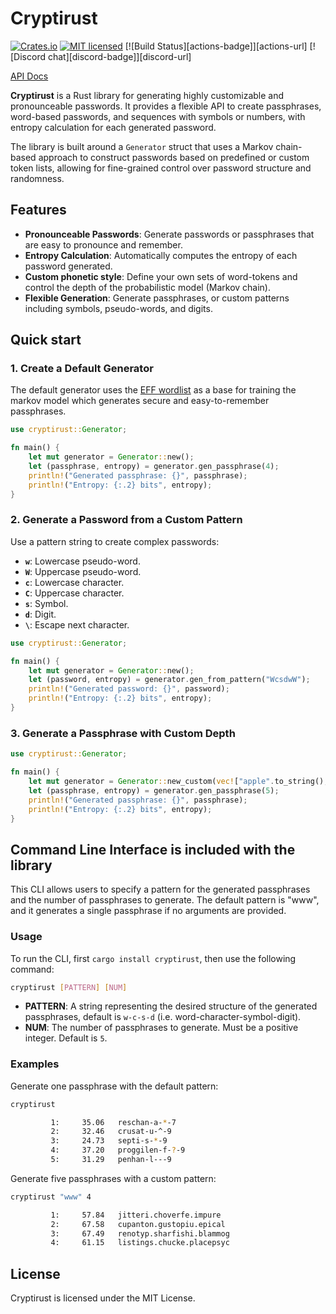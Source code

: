 # Cryptirust
[![Crates.io][crates-badge]][crates-url]
[![MIT licensed][mit-badge]][mit-url]
[![Build Status][actions-badge]][actions-url]
[![Discord chat][discord-badge]][discord-url]

[crates-badge]: https://img.shields.io/crates/v/cryptirust.svg
[crates-url]: https://crates.io/crates/cryptirust
[mit-badge]: https://img.shields.io/badge/license-MIT-blue.svg
[mit-url]: https://github.com/francescoalemanno/cryptirust/blob/master/LICENSE

[API Docs](https://docs.rs/cryptirust/latest/cryptirust/)
<!-- cargo-sync-readme start -->

**Cryptirust** is a Rust library for generating highly customizable and pronounceable passwords. It provides a flexible API to create passphrases, word-based passwords, and sequences with symbols or numbers, with entropy calculation for each generated password.

The library is built around a `Generator` struct that uses a Markov chain-based approach to construct passwords based on predefined or custom token lists, allowing for fine-grained control over password structure and randomness.

## Features

- **Pronounceable Passwords**: Generate passwords or passphrases that are easy to pronounce and remember.
- **Entropy Calculation**: Automatically computes the entropy of each password generated.
- **Custom phonetic style**: Define your own sets of word-tokens and control the depth of the probabilistic model (Markov chain).
- **Flexible Generation**: Generate passphrases, or custom patterns including symbols, pseudo-words, and digits.

## Quick start

### 1. Create a Default Generator

The default generator uses the [EFF wordlist](https://www.eff.org/deeplinks/2016/07/new-wordlists-random-passphrases) as a base for training the markov model which generates secure and easy-to-remember passphrases.

```rust
use cryptirust::Generator;

fn main() {
    let mut generator = Generator::new();
    let (passphrase, entropy) = generator.gen_passphrase(4);
    println!("Generated passphrase: {}", passphrase);
    println!("Entropy: {:.2} bits", entropy);
}
```

### 2. Generate a Password from a Custom Pattern

Use a pattern string to create complex passwords:

- **`w`**: Lowercase pseudo-word.
- **`W`**: Uppercase pseudo-word.
- **`c`**: Lowercase character.
- **`C`**: Uppercase character.
- **`s`**: Symbol.
- **`d`**: Digit.
- **`\`**: Escape next character.

```rust
use cryptirust::Generator;

fn main() {
    let mut generator = Generator::new();
    let (password, entropy) = generator.gen_from_pattern("WcsdwW");
    println!("Generated password: {}", password);
    println!("Entropy: {:.2} bits", entropy);
}
```

### 3. Generate a Passphrase with Custom Depth

```rust
use cryptirust::Generator;

fn main() {
    let mut generator = Generator::new_custom(vec!["apple".to_string(), "banana".to_string(), "cherry".to_string()], 2);
    let (passphrase, entropy) = generator.gen_passphrase(5);
    println!("Generated passphrase: {}", passphrase);
    println!("Entropy: {:.2} bits", entropy);
}
```

## Command Line Interface is included with the library

This CLI allows users to specify a pattern for the generated passphrases
and the number of passphrases to generate. The default pattern is "www",
and it generates a single passphrase if no arguments are provided.

### Usage

To run the CLI, first `cargo install cryptirust`, then use the following command:

```bash
cryptirust [PATTERN] [NUM]
```

- **PATTERN**: A string representing the desired structure of the generated
               passphrases, default is `w-c-s-d` (i.e. word-character-symbol-digit).
- **NUM**: The number of passphrases to generate. Must be a positive integer.
           Default is `5`.

### Examples

Generate one passphrase with the default pattern:
```bash
cryptirust

         1:     35.06   reschan-a-*-7
         2:     32.46   crusat-u-^-9
         3:     24.73   septi-s-*-9
         4:     37.20   proggilen-f-?-9
         5:     31.29   penhan-l---9
```

Generate five passphrases with a custom pattern:
```bash
cryptirust "www" 4

         1:     57.84   jitteri.choverfe.impure
         2:     67.58   cupanton.gustopiu.epical
         3:     67.49   renotyp.sharfishi.blammog
         4:     61.15   listings.chucke.placepsyc
```

## License

Cryptirust is licensed under the MIT License.


<!-- cargo-sync-readme end -->